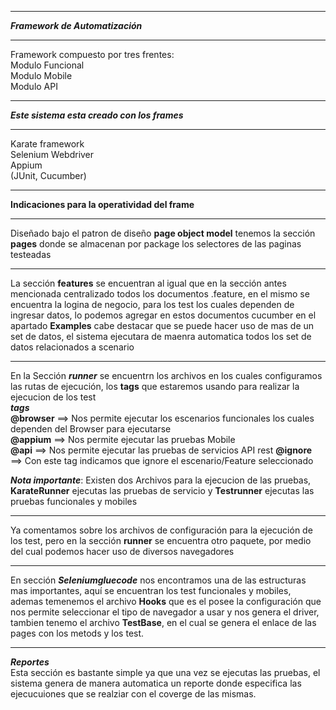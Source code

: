 **********************************************
*****Framework de Automatización*****
*******************************************

Framework compuesto por tres frentes:   
Modulo Funcional   
Modulo Mobile   
Modulo API

**********************
*****Este sistema esta creado con los frames*****
********************
Karate framework                   
Selenium Webdriver   
Appium            
(JUnit, Cucumber)
**************
**Indicaciones para la operatividad del frame**
********************
Diseñado bajo el patron de diseño **page object model** tenemos la sección
**pages** donde se almacenan por package los selectores de las paginas testeadas
*********************
La sección **features** se encuentran al igual que en la sección antes mencionada
centralizado todos los documentos .feature, en el mismo se encuentra la logina de negocio,
para los test los cuales dependen de ingresar datos, lo podemos agregar en estos documentos cucumber
en el apartado **Examples** cabe destacar que se puede hacer uso de mas de un set de datos,
el sistema ejecutara de maenra automatica todos los set de datos relacionados a scenario
*****************************************
En la Sección ***runner*** se encuentrn los archivos en los cuales configuramos
las rutas de ejecución, los **tags** que estaremos usando para realizar la ejecucion de los test   
***tags***       
**@browser** ==> Nos permite ejecutar los escenarios funcionales los cuales dependen del Browser para ejecutarse  
**@appium** ==> Nos permite ejecutar las pruebas Mobile   
**@api** ==> Nos permite ejecutar las pruebas de servicios API rest
**@ignore** ==> Con este tag indicamos que ignore el escenario/Feature seleccionado

***Nota importante***: Existen dos Archivos para la ejecucion de las pruebas, **KarateRunner** ejecutas las pruebas de servicio
y **Testrunner** ejecutas las pruebas funcionales y mobiles

******************************************
Ya comentamos sobre los archivos de configuración para la ejecución de los test,
 pero en la sección **runner** se encuentra otro paquete, por medio del cual podemos hacer uso de diversos navegadores
******************************************
En sección ***Seleniumgluecode*** nos encontramos una de las estructuras mas importantes,
aquí se encuentran los test funcionales y mobiles, ademas temenemos
el archivo **Hooks** que es el posee la configuración que nos permite seleccionar el tipo de navegador a usar y nos genera
el driver, tambien tenemo el archivo **TestBase**, en el cual se genera el enlace de las pages con los metods y los test.

-------------------------------------
***Reportes***                            
Esta sección es bastante simple ya que una vez se ejecutas las pruebas, el sistema genera de manera automatica un reporte donde
especifica las ejecucuiones que se realziar con el coverge de las mismas.
